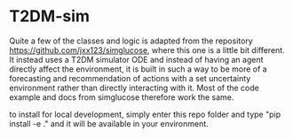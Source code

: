 # T2DM-sim
Quite a few of the classes and logic is adapted from the repository https://github.com/jxx123/simglucose, where this one is a little bit different. It instead uses a T2DM simulator ODE and instead of having an agent directly affect the environment, it is built in such a way to be more of a forecasting and recommendation of actions with a set uncertainty environment rather than directly interacting with it. Most of the code example and docs from simglucose therefore work the same.

to install for local development, simply enter this repo folder and type "pip install -e ." and it will be available in your environment.
